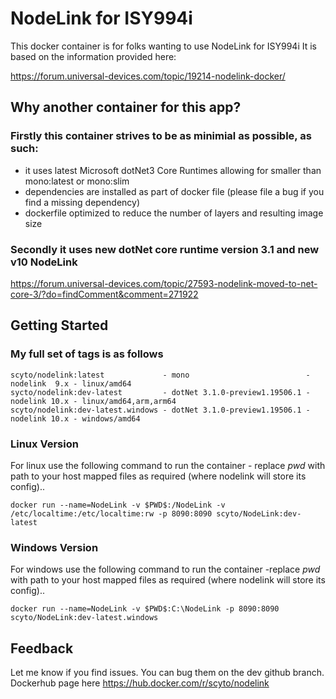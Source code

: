 # NodeLink for ISY994i

This docker container is for folks wanting to use NodeLink for ISY994i
It is based on the information provided here:

https://forum.universal-devices.com/topic/19214-nodelink-docker/

## Why another container for this app?
### Firstly this container strives to be as minimial as possible, as such:
* it uses latest Microsoft dotNet3 Core Runtimes allowing for smaller than mono:latest or mono:slim
* dependencies are installed as part of docker file (please file a bug if you find a missing dependency)
* dockerfile optimized to reduce the number of layers and resulting image size

### Secondly it uses new dotNet core runtime version 3.1 and new v10 NodeLink 
https://forum.universal-devices.com/topic/27593-nodelink-moved-to-net-core-3/?do=findComment&comment=271922

## Getting Started

### My full set of tags is as follows

```
scyto/nodelink:latest             - mono                          - nodelink  9.x - linux/amd64
sycto/nodelink:dev-latest         - dotNet 3.1.0-preview1.19506.1 - nodelink 10.x - linux/amd64,arm,arm64
scyto/nodelink:dev-latest.windows - dotNet 3.1.0-preview1.19506.1 - nodelink 10.x - windows/amd64
```

### Linux Version

For linux  use the following command to run the container - replace $pwd$ with path to your host mapped files as required (where nodelink will store its config)..

`docker run --name=NodeLink -v $PWD$:/NodeLink -v /etc/localtime:/etc/localtime:rw -p 8090:8090 scyto/NodeLink:dev-latest`
 
### Windows Version

For windows use the following command to run the container -replace $pwd$ with path to your host mapped files as required (where nodelink will store its config)..

`docker run --name=NodeLink -v $PWD$:C:\NodeLink -p 8090:8090 scyto/NodeLink:dev-latest.windows`

## Feedback
Let me know if you find issues. You can bug them on the dev github branch. Dockerhub page here https://hub.docker.com/r/scyto/nodelink
